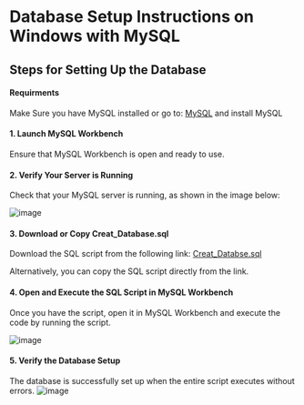 # Database Setup Instructions on Windows with MySQL


## Steps for Setting Up the Database

#### Requirments
Make Sure you have MySQL installed or go to:
[MySQL](https://dev.mysql.com/downloads/installer/) and install MySQL


#### 1. Launch MySQL Workbench
Ensure that MySQL Workbench is open and ready to use.

#### 2. Verify Your Server is Running
Check that your MySQL server is running, as shown in the image below:

![image](https://github.com/user-attachments/assets/1cc05567-62ee-49eb-a61f-ab471799d679)


#### 3. Download or Copy Creat_Database.sql
Download the SQL script from the following link: [Creat_Databse.sql](https://github.com/Morwoi/Portfoloi-Data-Mart-Erstellung-in-SQL/blob/9882243b2a5759eda6abaa77d910b621c552664d/Creat_Database.sql)

Alternatively, you can copy the SQL script directly from the link.


#### 4. Open and Execute the SQL Script in MySQL Workbench
Once you have the script, open it in MySQL Workbench and execute the code by running the script.

![image](https://github.com/user-attachments/assets/15f89577-8a71-452f-8f4a-99566d17f8a3)


#### 5. Verify the Database Setup
The database is successfully set up when the entire script executes without errors.
![image](https://github.com/user-attachments/assets/e8d6e692-883d-41d9-a024-4822f2f11a79)
